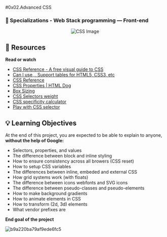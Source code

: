 #0x02.Advanced CSS
### :open_file_folder: Specializations - Web Stack programming ― Front-end

<p align="center">
    <img src="https://encrypted-tbn0.gstatic.com/images?q=tbn:ANd9GcSs_U8nUQ2OMicRmwXVdStoGFaJu4Kxua8G1g&usqp=CAU" alt="CSS Image"></p>

## :closed_book: Resources 

**Read or watch**
* [CSS Reference - A free visual guide to CSS](https://cssreference.io/)
* [Can I use,,, Support tables for HTML5, CSS3, etc](https://caniuse.com/)
* [CSS Reference](http://ref.openweb.io/CSS/)
* [CSS Properties | HTML Dog](https://htmldog.com/references/css/properties/)
* [Box Sizing](https://css-tricks.com/box-sizing/)
* [CSS Selectors weight](http://www.standardista.com/wp-content/uploads/2012/01/specificity3.pdf)
* [CSS specificity calculator](https://www.codecaptain.io/tools/css-specificity-calculator)
* [Play with CSS selector](https://frontend30.com/css-selectors-cheatsheet/)

## :bulb: Learning Objectives 
At the end of this project, you are expected to be able to explain to anyone, **without the help of Google:**

* Selectors, properties, and values
* The difference between block and inline styling
* How to ensure consistency across all browers (CSS reset)
* How to setup CSS variables
* The differences between inline, embeded and external CSS
* How grid systems work (with floats)
* The difference between icons webfonts and SVG icons
* The difference between pseudo-classes and pseudo-elements
* How to make background gradients
* How to animate elements in CSS
* How to transform (2d, 3d) elements
* What vendor prefixes are



**End goal of the project**

![b9a220ba79af9ede6fc5](https://user-images.githubusercontent.com/51680831/101797320-e2a86b00-3ad7-11eb-8a67-416531eb9592.png)
